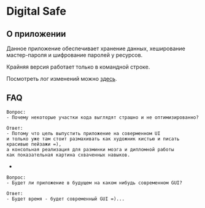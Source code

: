 # Digital Safe

## О приложении

Данное приложение обеспечивает хранение данных, хеширование мастер-пароля и шифрование паролей у ресурсов.

Крайняя версия работает только в командной строке.

Посмотреть лог изменений можно [здесь](./CHANGELOG.md).

## FAQ

    Вопрос:
    - Почему некоторые участки кода выглядят страшно и не оптимизированно?

    Ответ:
    - Потому что цель выпустить приложение на соверменном UI
    и только уже там стоит размахивать как художник кистью и писать красивые пейзажи =),
    а консольная реализация для разминки мозга и дипломной работы
    как показательная картина схваченных навыков.

-

    Вопрос:
    - Будет ли приложение в будущем на каком нибудь современном GUI?

    Ответ:
    - Будет время - будет современный GUI =)...
